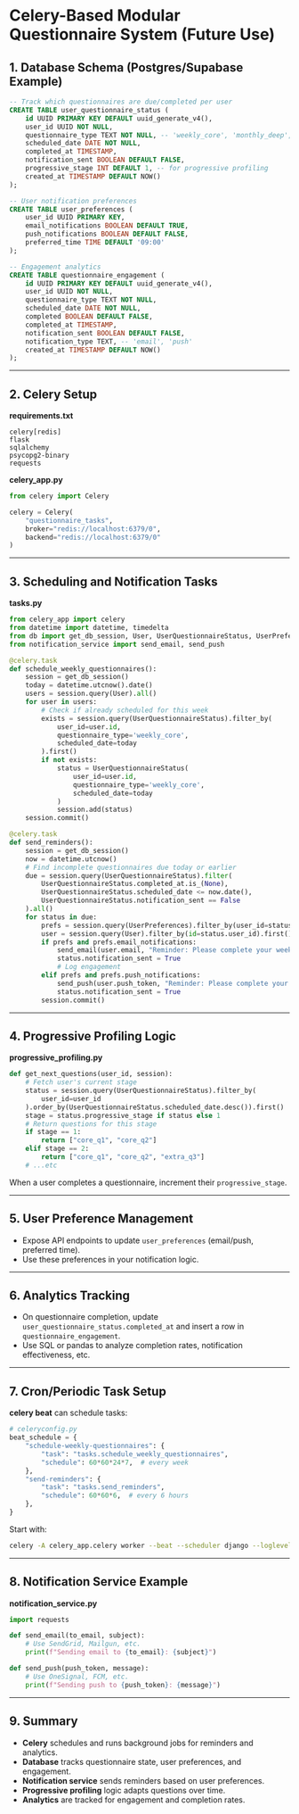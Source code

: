 # Celery-Based Modular Questionnaire System (Future Use)

## 1. Database Schema (Postgres/Supabase Example)

```sql
-- Track which questionnaires are due/completed per user
CREATE TABLE user_questionnaire_status (
    id UUID PRIMARY KEY DEFAULT uuid_generate_v4(),
    user_id UUID NOT NULL,
    questionnaire_type TEXT NOT NULL, -- 'weekly_core', 'monthly_deep', 'quarterly_review'
    scheduled_date DATE NOT NULL,
    completed_at TIMESTAMP,
    notification_sent BOOLEAN DEFAULT FALSE,
    progressive_stage INT DEFAULT 1, -- for progressive profiling
    created_at TIMESTAMP DEFAULT NOW()
);

-- User notification preferences
CREATE TABLE user_preferences (
    user_id UUID PRIMARY KEY,
    email_notifications BOOLEAN DEFAULT TRUE,
    push_notifications BOOLEAN DEFAULT FALSE,
    preferred_time TIME DEFAULT '09:00'
);

-- Engagement analytics
CREATE TABLE questionnaire_engagement (
    id UUID PRIMARY KEY DEFAULT uuid_generate_v4(),
    user_id UUID NOT NULL,
    questionnaire_type TEXT NOT NULL,
    scheduled_date DATE NOT NULL,
    completed BOOLEAN DEFAULT FALSE,
    completed_at TIMESTAMP,
    notification_sent BOOLEAN DEFAULT FALSE,
    notification_type TEXT, -- 'email', 'push'
    created_at TIMESTAMP DEFAULT NOW()
);
```

---

## 2. Celery Setup

**requirements.txt**
```
celery[redis]
flask
sqlalchemy
psycopg2-binary
requests
```

**celery_app.py**
```python
from celery import Celery

celery = Celery(
    "questionnaire_tasks",
    broker="redis://localhost:6379/0",
    backend="redis://localhost:6379/0"
)
```

---

## 3. Scheduling and Notification Tasks

**tasks.py**
```python
from celery_app import celery
from datetime import datetime, timedelta
from db import get_db_session, User, UserQuestionnaireStatus, UserPreferences
from notification_service import send_email, send_push

@celery.task
def schedule_weekly_questionnaires():
    session = get_db_session()
    today = datetime.utcnow().date()
    users = session.query(User).all()
    for user in users:
        # Check if already scheduled for this week
        exists = session.query(UserQuestionnaireStatus).filter_by(
            user_id=user.id,
            questionnaire_type='weekly_core',
            scheduled_date=today
        ).first()
        if not exists:
            status = UserQuestionnaireStatus(
                user_id=user.id,
                questionnaire_type='weekly_core',
                scheduled_date=today
            )
            session.add(status)
    session.commit()

@celery.task
def send_reminders():
    session = get_db_session()
    now = datetime.utcnow()
    # Find incomplete questionnaires due today or earlier
    due = session.query(UserQuestionnaireStatus).filter(
        UserQuestionnaireStatus.completed_at.is_(None),
        UserQuestionnaireStatus.scheduled_date <= now.date(),
        UserQuestionnaireStatus.notification_sent == False
    ).all()
    for status in due:
        prefs = session.query(UserPreferences).filter_by(user_id=status.user_id).first()
        user = session.query(User).filter_by(id=status.user_id).first()
        if prefs and prefs.email_notifications:
            send_email(user.email, "Reminder: Please complete your weekly questionnaire")
            status.notification_sent = True
            # Log engagement
        elif prefs and prefs.push_notifications:
            send_push(user.push_token, "Reminder: Please complete your weekly questionnaire")
            status.notification_sent = True
        session.commit()
```

---

## 4. Progressive Profiling Logic

**progressive_profiling.py**
```python
def get_next_questions(user_id, session):
    # Fetch user's current stage
    status = session.query(UserQuestionnaireStatus).filter_by(
        user_id=user_id
    ).order_by(UserQuestionnaireStatus.scheduled_date.desc()).first()
    stage = status.progressive_stage if status else 1
    # Return questions for this stage
    if stage == 1:
        return ["core_q1", "core_q2"]
    elif stage == 2:
        return ["core_q1", "core_q2", "extra_q3"]
    # ...etc
```

When a user completes a questionnaire, increment their `progressive_stage`.

---

## 5. User Preference Management

- Expose API endpoints to update `user_preferences` (email/push, preferred time).
- Use these preferences in your notification logic.

---

## 6. Analytics Tracking

- On questionnaire completion, update `user_questionnaire_status.completed_at` and insert a row in `questionnaire_engagement`.
- Use SQL or pandas to analyze completion rates, notification effectiveness, etc.

---

## 7. Cron/Periodic Task Setup

**celery beat** can schedule tasks:
```python
# celeryconfig.py
beat_schedule = {
    "schedule-weekly-questionnaires": {
        "task": "tasks.schedule_weekly_questionnaires",
        "schedule": 60*60*24*7,  # every week
    },
    "send-reminders": {
        "task": "tasks.send_reminders",
        "schedule": 60*60*6,  # every 6 hours
    },
}
```
Start with:
```bash
celery -A celery_app.celery worker --beat --scheduler django --loglevel=info
```

---

## 8. Notification Service Example

**notification_service.py**
```python
import requests

def send_email(to_email, subject):
    # Use SendGrid, Mailgun, etc.
    print(f"Sending email to {to_email}: {subject}")

def send_push(push_token, message):
    # Use OneSignal, FCM, etc.
    print(f"Sending push to {push_token}: {message}")
```

---

## 9. Summary

- **Celery** schedules and runs background jobs for reminders and analytics.
- **Database** tracks questionnaire state, user preferences, and engagement.
- **Notification service** sends reminders based on user preferences.
- **Progressive profiling** logic adapts questions over time.
- **Analytics** are tracked for engagement and completion rates. 